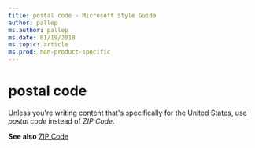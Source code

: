 ```yaml
---
title: postal code - Microsoft Style Guide
author: pallep
ms.author: pallep
ms.date: 01/19/2018
ms.topic: article
ms.prod: non-product-specific
---
```


# postal code

Unless you're writing content that's specifically for the United States, use *postal code* instead of *ZIP Code*.

**See also** [ZIP Code](/style-guide/a-z-word-list-term-collections/z/zip-code)
